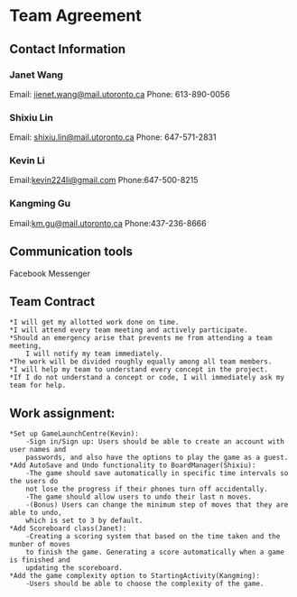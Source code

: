 # Team Agreement

## Contact Information

### Janet Wang
Email: jienet.wang@mail.utoronto.ca
Phone: 613-890-0056

### Shixiu Lin
Email: shixiu.lin@mail.utoronto.ca
Phone: 647-571-2831

### Kevin Li
Email:kevin224li@gmail.com
Phone:647-500-8215

### Kangming Gu
Email:km.gu@mail.utoronto.ca
Phone:437-236-8666

## Communication tools
Facebook Messenger

## Team Contract
    *I will get my allotted work done on time.
    *I will attend every team meeting and actively participate.
    *Should an emergency arise that prevents me from attending a team meeting,
        I will notify my team immediately.
    *The work will be divided roughly equally among all team members.
    *I will help my team to understand every concept in the project.
    *If I do not understand a concept or code, I will immediately ask my team for help.

## Work assignment:
    *Set up GameLaunchCentre(Kevin):
        -Sign in/Sign up: Users should be able to create an account with user names and
        passwords, and also have the options to play the game as a guest.
    *Add AutoSave and Undo functionality to BoardManager(Shixiu):
        -The game should save automatically in specific time intervals so the users do
        not lose the progress if their phones turn off accidentally.
        -The game should allow users to undo their last n moves.
        -(Bonus) Users can change the minimum step of moves that they are able to undo,
        which is set to 3 by default.
    *Add Scoreboard class(Janet):
        -Creating a scoring system that based on the time taken and the munber of moves
        to finish the game. Generating a score automatically when a game is finished and
        updating the scoreboard.
    *Add the game complexity option to StartingActivity(Kangming):
        -Users should be able to choose the complexity of the game.

